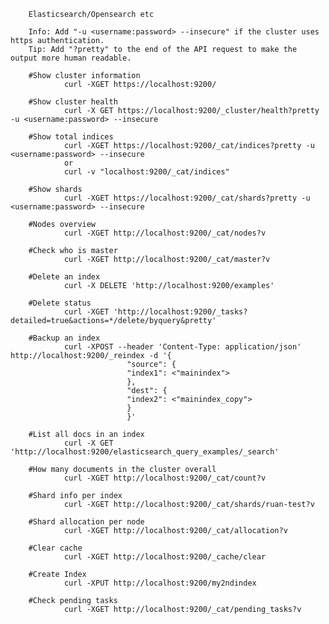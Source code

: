         Elasticsearch/Opensearch etc
        
        Info: Add "-u <username:password> --insecure" if the cluster uses https authentication.
        Tip: Add "?pretty" to the end of the API request to make the output more human readable.
        
        #Show cluster information
                curl -XGET https://localhost:9200/

        #Show cluster health
                curl -X GET https://localhost:9200/_cluster/health?pretty -u <username:password> --insecure

        #Show total indices
                curl -XGET https://localhost:9200/_cat/indices?pretty -u <username:password> --insecure
                or
                curl -v "localhost:9200/_cat/indices"

        #Show shards
                curl -XGET https://localhost:9200/_cat/shards?pretty -u <username:password> --insecure

        #Nodes overview
                curl -XGET http://localhost:9200/_cat/nodes?v

        #Check who is master
                curl -XGET http://localhost:9200/_cat/master?v

        #Delete an index
                curl -X DELETE 'http://localhost:9200/examples'

        #Delete status
                curl -XGET 'http://localhost:9200/_tasks?detailed=true&actions=*/delete/byquery&pretty'

        #Backup an index
                curl -XPOST --header 'Content-Type: application/json' http://localhost:9200/_reindex -d '{
                              "source": {
                              "index1": <"mainindex">
                              },
                              "dest": {
                              "index2": <"mainindex_copy">
                              }
                              }'

        #List all docs in an index
                curl -X GET 'http://localhost:9200/elasticsearch_query_examples/_search'

        #How many documents in the cluster overall
                curl -XGET http://localhost:9200/_cat/count?v

        #Shard info per index
                curl -XGET http://localhost:9200/_cat/shards/ruan-test?v

        #Shard allocation per node
                curl -XGET http://localhost:9200/_cat/allocation?v

        #Clear cache
                curl -XGET http://localhost:9200/_cache/clear

        #Create Index
                curl -XPUT http://localhost:9200/my2ndindex

        #Check pending tasks
                curl -XGET http://localhost:9200/_cat/pending_tasks?v
